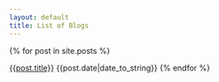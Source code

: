 ```yaml
---
layout: default
title: List of Blogs
---
```


{% for post in site.posts %}
<tr>
<td><a href="{{post.url}}">{{post.title}}</a></td>
<td>{{post.date|date_to_string}}</td>
</a>
</tr>
{% endfor %}